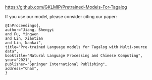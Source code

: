 https://github.com/GKLMIP/Pretrained-Models-For-Tagalog

If you use our model, please consider citing our paper:
```
@InProceedings{,
author="Jiang, Shengyi
and Fu, Yingwen
and Lin, Xiaotian
and Lin, Nankai",
title="Pre-trained Language models for Tagalog with Multi-source data",
booktitle="Natural Language Processing and Chinese Computing",
year="2021",
publisher="Springer International Publishing",
address="Cham",
}

```